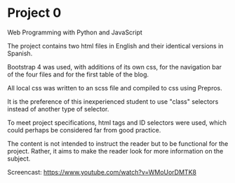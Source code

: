 # Project 0

Web Programming with Python and JavaScript

The project contains two html files in English and their identical versions in Spanish.

Bootstrap 4 was used, with additions of its own css, for the navigation bar of the four files and for the first table of the blog.

All local css was written to an scss file and compiled to css using Prepros.

It is the preference of this inexperienced student to use "class" selectors instead of another type of selector.

To meet project specifications, html tags and ID selectors were used, which could perhaps be considered far from good practice.

The content is not intended to instruct the reader but to be functional for the project. Rather, it aims to make the reader look for more information on the subject.

Screencast: https://www.youtube.com/watch?v=WMoUorDMTK8
